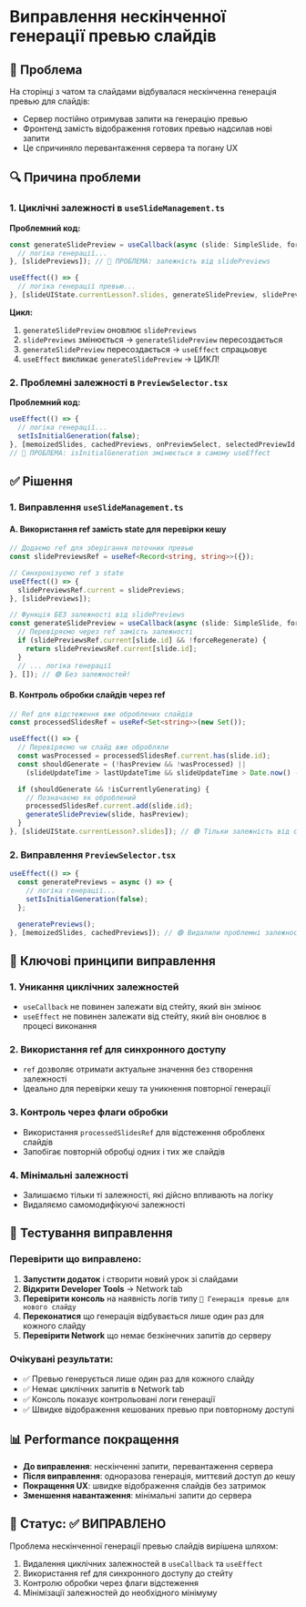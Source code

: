 # Виправлення нескінченної генерації превью слайдів

## 🚨 Проблема

На сторінці з чатом та слайдами відбувалася нескінченна генерація превью для слайдів:
- Сервер постійно отримував запити на генерацію превью
- Фронтенд замість відображення готових превью надсилав нові запити
- Це спричиняло перевантаження сервера та погану UX

## 🔍 Причина проблеми

### 1. Циклічні залежності в `useSlideManagement.ts`

**Проблемний код:**
```typescript
const generateSlidePreview = useCallback(async (slide: SimpleSlide, forceRegenerate = false): Promise<string> => {
  // логіка генерації...
}, [slidePreviews]); // 🔴 ПРОБЛЕМА: залежність від slidePreviews

useEffect(() => {
  // логіка генерації превью...
}, [slideUIState.currentLesson?.slides, generateSlidePreview, slidePreviews]); // 🔴 ПРОБЛЕМА: залежності створюють цикл
```

**Цикл:**
1. `generateSlidePreview` оновлює `slidePreviews` 
2. `slidePreviews` змінюється → `generateSlidePreview` пересоздається
3. `generateSlidePreview` пересоздається → `useEffect` спрацьовує
4. `useEffect` викликає `generateSlidePreview` → ЦИКЛ!

### 2. Проблемні залежності в `PreviewSelector.tsx`

**Проблемний код:**
```typescript
useEffect(() => {
  // логіка генерації...
  setIsInitialGeneration(false);
}, [memoizedSlides, cachedPreviews, onPreviewSelect, selectedPreviewId, isInitialGeneration]); 
// 🔴 ПРОБЛЕМА: isInitialGeneration змінюється в самому useEffect
```

## ✅ Рішення

### 1. Виправлення `useSlideManagement.ts`

#### A. Використання ref замість state для перевірки кешу
```typescript
// Додаємо ref для зберігання поточних превью
const slidePreviewsRef = useRef<Record<string, string>>({});

// Синхронізуємо ref з state
useEffect(() => {
  slidePreviewsRef.current = slidePreviews;
}, [slidePreviews]);

// Функція БЕЗ залежності від slidePreviews
const generateSlidePreview = useCallback(async (slide: SimpleSlide, forceRegenerate = false): Promise<string> => {
  // Перевіряємо через ref замість залежності
  if (slidePreviewsRef.current[slide.id] && !forceRegenerate) {
    return slidePreviewsRef.current[slide.id];
  }
  // ... логіка генерації
}, []); // 🟢 Без залежностей!
```

#### B. Контроль обробки слайдів через ref
```typescript
// Ref для відстеження вже оброблених слайдів
const processedSlidesRef = useRef<Set<string>>(new Set());

useEffect(() => {
  // Перевіряємо чи слайд вже обробляли
  const wasProcessed = processedSlidesRef.current.has(slide.id);
  const shouldGenerate = (!hasPreview && !wasProcessed) || 
    (slideUpdateTime > lastUpdateTime && slideUpdateTime > Date.now() - 60000);

  if (shouldGenerate && !isCurrentlyGenerating) {
    // Позначаємо як оброблений
    processedSlidesRef.current.add(slide.id);
    generateSlidePreview(slide, hasPreview);
  }
}, [slideUIState.currentLesson?.slides]); // 🟢 Тільки залежність від слайдів
```

### 2. Виправлення `PreviewSelector.tsx`

```typescript
useEffect(() => {
  const generatePreviews = async () => {
    // логіка генерації...
    setIsInitialGeneration(false);
  };

  generatePreviews();
}, [memoizedSlides, cachedPreviews]); // 🟢 Видалили проблемні залежності
```

## 🎯 Ключові принципи виправлення

### 1. **Уникання циклічних залежностей**
- `useCallback` не повинен залежати від стейту, який він змінює
- `useEffect` не повинен залежати від стейту, який він оновлює в процесі виконання

### 2. **Використання ref для синхронного доступу**
- `ref` дозволяє отримати актуальне значення без створення залежності
- Ідеально для перевірки кешу та уникнення повторної генерації

### 3. **Контроль через флаги обробки**
- Використання `processedSlidesRef` для відстеження обробленх слайдів
- Запобігає повторній обробці одних і тих же слайдів

### 4. **Мінімальні залежності**
- Залишаємо тільки ті залежності, які дійсно впливають на логіку
- Видаляємо самомодифікуючі залежності

## 🧪 Тестування виправлення

### Перевірити що виправлено:
1. **Запустити додаток** і створити новий урок зі слайдами
2. **Відкрити Developer Tools** → Network tab
3. **Перевірити консоль** на наявність логів типу `🚀 Генерація превью для нового слайду`
4. **Переконатися** що генерація відбувається лише один раз для кожного слайду
5. **Перевірити Network** що немає безкінечних запитів до серверу

### Очікувані результати:
- ✅ Превью генерується лише один раз для кожного слайду
- ✅ Немає циклічних запитів в Network tab
- ✅ Консоль показує контрольовані логи генерації
- ✅ Швидке відображення кешованих превью при повторному доступі

## 📊 Performance покращення

- **До виправлення**: нескінченні запити, перевантаження сервера
- **Після виправлення**: одноразова генерація, миттєвий доступ до кешу
- **Покращення UX**: швидке відображення слайдів без затримок
- **Зменшення навантаження**: мінімальні запити до сервера

## 🚀 Статус: ✅ ВИПРАВЛЕНО

Проблема нескінченної генерації превью слайдів вирішена шляхом:
1. Видалення циклічних залежностей в `useCallback` та `useEffect`
2. Використання ref для синхронного доступу до стейту
3. Контролю обробки через флаги відстеження
4. Мінімізації залежностей до необхідного мінімуму 